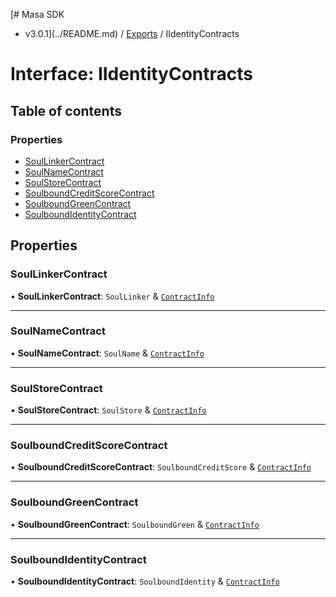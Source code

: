 [# Masa SDK
 - v3.0.1](../README.md) / [Exports](../modules.md) / IIdentityContracts

# Interface: IIdentityContracts

## Table of contents

### Properties

- [SoulLinkerContract](IIdentityContracts.md#soullinkercontract)
- [SoulNameContract](IIdentityContracts.md#soulnamecontract)
- [SoulStoreContract](IIdentityContracts.md#soulstorecontract)
- [SoulboundCreditScoreContract](IIdentityContracts.md#soulboundcreditscorecontract)
- [SoulboundGreenContract](IIdentityContracts.md#soulboundgreencontract)
- [SoulboundIdentityContract](IIdentityContracts.md#soulboundidentitycontract)

## Properties

### SoulLinkerContract

• **SoulLinkerContract**: `SoulLinker` & [`ContractInfo`](ContractInfo.md)

___

### SoulNameContract

• **SoulNameContract**: `SoulName` & [`ContractInfo`](ContractInfo.md)

___

### SoulStoreContract

• **SoulStoreContract**: `SoulStore` & [`ContractInfo`](ContractInfo.md)

___

### SoulboundCreditScoreContract

• **SoulboundCreditScoreContract**: `SoulboundCreditScore` & [`ContractInfo`](ContractInfo.md)

___

### SoulboundGreenContract

• **SoulboundGreenContract**: `SoulboundGreen` & [`ContractInfo`](ContractInfo.md)

___

### SoulboundIdentityContract

• **SoulboundIdentityContract**: `SoulboundIdentity` & [`ContractInfo`](ContractInfo.md)
